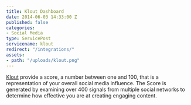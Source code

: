 ```yaml
---
title: Klout Dashboard
date: 2014-06-03 14:33:00 Z
published: false
categories:
- Social Media
type: ServicePost
servicename: klout
redirect: "/integrations/"
assets:
- path: "/uploads/klout.png"
---
```


[Klout](http://klout.com/) provide a score, a number between one and 100, that is a representation of your overall social media influence. The Score is generated by examining over 400 signals from multiple social networks to determine how effective you are at creating engaging content.

